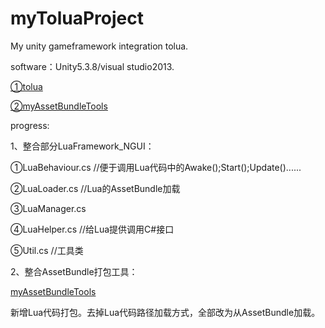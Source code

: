 # myToluaProject
My unity gameframework integration tolua.

software：Unity5.3.8/visual studio2013.

[①tolua](https://github.com/topameng/tolua)

[②myAssetBundleTools](https://github.com/HushengStudent/myAssetBundleTools)

progress:

1、整合部分LuaFramework_NGUI：

①LuaBehaviour.cs //便于调用Lua代码中的Awake();Start();Update()......

②LuaLoader.cs  //Lua的AssetBundle加载

③LuaManager.cs 

④LuaHelper.cs //给Lua提供调用C#接口

⑤Util.cs  //工具类

2、整合AssetBundle打包工具：

[myAssetBundleTools](https://github.com/HushengStudent/myAssetBundleTools)

新增Lua代码打包。去掉Lua代码路径加载方式，全部改为从AssetBundle加载。